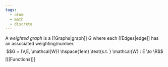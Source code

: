 ```yaml
---
tags:
  - atom
  - math
  - discrete
---
```

A *weighted graph* is a [[Graphs|graph]] $G$ where each [[Edges|edge]] has an associated weighting/number.
$$G = (V,E, \mathcal{W}) \hspace{1em} \text{s.t. } \mathcal{W} : E \to \R$$
\[[[Functions]]\]

